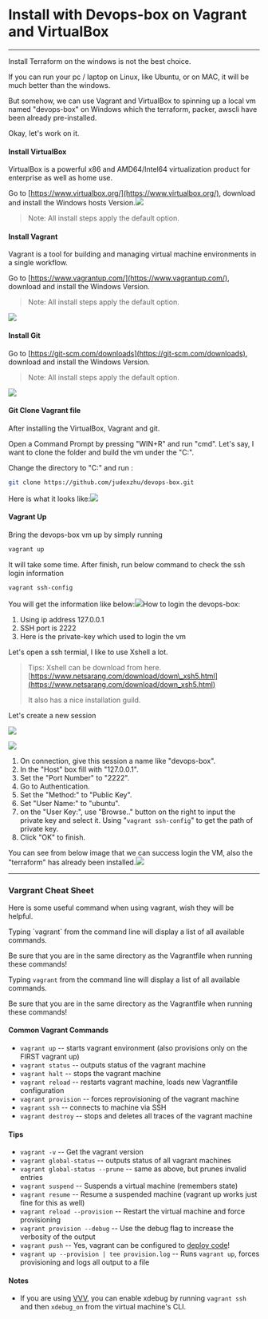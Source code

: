 # Install with Devops-box on Vagrant and VirtualBox

---

Install Terraform on the windows is not the best choice.

If you can run your pc / laptop on Linux, like Ubuntu, or on MAC, it will be much better than the windows.

But somehow, we can use Vagrant and VirtualBox to spinning up a local vm named "devops-box" on Windows which the terraform, packer, awscli have been already pre-installed.

Okay, let's work on it.

#### Install VirtualBox

VirtualBox is a powerful x86 and AMD64/Intel64 virtualization product for enterprise as well as home use.

Go to [https://www.virtualbox.org/](https://www.virtualbox.org/), download and install the Windows hosts Version.![](/images/installdevboxvb.png)

> Note: All install steps apply the default option.

#### Install Vagrant

Vagrant is a tool for building and managing virtual machine environments in a single workflow.

Go to [https://www.vagrantup.com/](https://www.vagrantup.com/), download and install the Windows Version.

> Note: All install steps apply the default option.

![](/images/installdevboxvagrant.png)

#### Install Git

Go to [https://git-scm.com/downloads](https://git-scm.com/downloads), download and install the Windows Version.

> Note: All install steps apply the default option.

![](/images/installdevboxgit.png)

#### Git Clone Vagrant file

After installing the VirtualBox, Vagrant and git.

Open a Command Prompt by pressing "WIN+R" and run "cmd". Let's say, I want to clone the folder and build the vm under the "C:\".

Change the directory to "C:" and run :

```bash
git clone https://github.com/judexzhu/devops-box.git
```

Here is what it looks like:![](/images/installdevboxgitclone)

#### Vagrant Up

Bring the devops-box vm up by simply running

```bash
vagrant up
```

It will take some time. After finish, run below command to check the ssh login information

```bash
vagrant ssh-config
```

You will get the information like below:![](/images/installdevboxvagrantsshconfig.png)How to login the devops-box:

1. Using ip address 127.0.0.1
2. SSH port is 2222
3. Here is the private-key which used to login the vm

Let's open a ssh termial, I like to use Xshell a lot.

> Tips: Xshell can be download from here. [https://www.netsarang.com/download/down\_xsh5.html](https://www.netsarang.com/download/down_xsh5.html)
>
> It also has a nice installation guild.

Let's create a new session

![](/images/installdevboxxshellnewsession.png)

![](/images/installdevboxsessionauth.png)

1. On connection, give this session a name like "devops-box".
2. In the "Host" box fill with "127.0.0.1".
3. Set the "Port Number" to "2222".
4. Go to Authentication. 
5. Set the "Method:" to "Public Key".
6. Set "User Name:" to "ubuntu".
7. on the "User Key:", use "Browse.." button on the right to input the private key and select it. Using "`vagrant ssh-config`" to get the path of private key.
8. Click "OK" to finish.

You can see from below image that we can success login the VM, also the "terraform" has already been installed.![](/imagess/installdevboxlogin.png)

---

### Vargrant Cheat Sheet

Here is some useful command when using vagrant, wish they will be helpful.

Typing \`vagrant\` from the command line will display a list of all available commands.

Be sure that you are in the same directory as the Vagrantfile when running these commands!

Typing `vagrant` from the command line will display a list of all available commands.

Be sure that you are in the same directory as the Vagrantfile when running these commands!

#### Common Vagrant Commands
- `vagrant up`          -- starts vagrant environment (also provisions only on the FIRST vagrant up)
- `vagrant status`      -- outputs status of the vagrant machine
- `vagrant halt`        -- stops the vagrant machine
- `vagrant reload`      -- restarts vagrant machine, loads new Vagrantfile configuration
- `vagrant provision`   -- forces reprovisioning of the vagrant machine
- `vagrant ssh`         -- connects to machine via SSH
- `vagrant destroy`     -- stops and deletes all traces of the vagrant machine

#### Tips
- `vagrant -v`                    -- Get the vagrant version
- `vagrant global-status`         -- outputs status of all vagrant machines
- `vagrant global-status --prune` -- same as above, but prunes invalid entries
- `vagrant suspend`               -- Suspends a virtual machine (remembers state)
- `vagrant resume`                -- Resume a suspended machine (vagrant up works just fine for this as well)
- `vagrant reload --provision`    -- Restart the virtual machine and force provisioning
- `vagrant provision --debug`     -- Use the debug flag to increase the verbosity of the output
- `vagrant push`                  -- Yes, vagrant can be configured to [deploy code](http://docs.vagrantup.com/v2/push/index.html)!
- `vagrant up --provision | tee provision.log`  -- Runs `vagrant up`, forces provisioning and logs all output to a file

#### Notes
- If you are using [VVV](https://github.com/varying-vagrant-vagrants/vvv/), you can enable xdebug by running `vagrant ssh` and then `xdebug_on` from the virtual machine's CLI.
